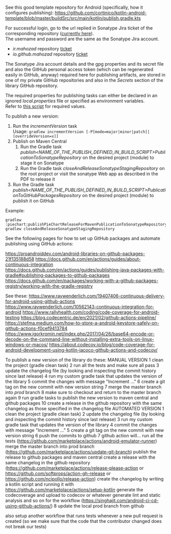 See this good template repository for Android (specifically, how it configures publishing):
https://github.com/cortinico/kotlin-android-template/blob/master/buildSrc/src/main/kotlin/publish.gradle.kts

For successful login, go to the url replied in Sonatype Jira ticket of the corresponding repository ([currently here](https://s01.oss.sonatype.org/)).  
The username and password are the same as the Sonatype Jira account.

- *ir.mahozad* repository [ticket](https://issues.sonatype.org/browse/OSSRH-69101)
- *io.github.mahozad* repository [ticket](https://issues.sonatype.org/browse/OSSRH-69099)

The Sonatype Jira account details and the gpg properties and its secret file
and also the GitHub personal access token (which can be regenerated easily in GitHub, anyway)
required here for publishing artifacts, are stored in one of my private GitHub repositories
and also in the *Secrets* section of the library GitHub repository.

The required properties for publishing tasks can either be declared in an ignored
*local.properties* file or specified as environment variables.  
Refer to [this script](../scripts/publish.gradle) for required values.

To publish a new version:
  1. Run the *incrementVersion* task  
     Usage: ```gradlew incrementVersion [-P[mode=major|minor|patch]|[overrideVersion=x]]```
  2. Publish on Maven Central
     1. Run the Gradle task
     *publish<NAME_OF_THE_PUBLISH_DEFINED_IN_BUILD_SCRIPT>PublicationToSonatypeRepository*
      on the desired project (module) to stage it on Sonatype
     2. Run the Gradle task
        *closeAndReleaseSonatypeStagingRepository* on the root project
        or visit the sonatype Web app as described in the PDF to release it
  3. Run the Gradle task
     *publish<NAME_OF_THE_PUBLISH_DEFINED_IN_BUILD_SCRIPT>PublicationToGitHubPackagesRepository*
     on the desired project (module) to publish it on GitHub

Example:
```shell
gradlew :piechart:publishPieChartReleaseForMavenPublicationToSonatypeRepository
gradlew closeAndReleaseSonatypeStagingRepository
```

See the following pages for how to set up GitHub packages and automate publishing using GitHub actions:

https://proandroiddev.com/android-libraries-on-github-packages-21f135188d58
https://docs.github.com/en/actions/guides/about-continuous-integration
https://docs.github.com/en/actions/guides/publishing-java-packages-with-gradle#publishing-packages-to-github-packages
https://docs.github.com/en/packages/working-with-a-github-packages-registry/working-with-the-gradle-registry









See these:
https://www.raywenderlich.com/19407406-continuous-delivery-for-android-using-github-actions
https://www.raywenderlich.com/10562143-continuous-integration-for-android
https://www.rallyhealth.com/coding/code-coverage-for-android-testing
https://blog.codecentric.de/en/2021/02/github-actions-pipeline/
https://stefma.medium.com/how-to-store-a-android-keystore-safely-on-github-actions-f0cef9413784
https://www.igorkromin.net/index.php/2017/04/26/base64-encode-or-decode-on-the-command-line-without-installing-extra-tools-on-linux-windows-or-macos/
https://about.codecov.io/blog/code-coverage-for-android-development-using-kotlin-jacoco-github-actions-and-codecov/

To publish a new version of the library do these:
MANUAL VERSION
1 clean the project (gradle clean task)
2 run all the tests and make sure all pass
3 update the changelog file (by looking and inspecting the commit history since last release)
4 run my custom gradle task that updates the version of the library
5 commit the changes with message "Increment ..."
6 create a git tag on the new commit with new version string
7 merge the master branch into *prod* branch
8 make sure to checkout and return to the master branch again
9 run gradle tasks to publish the new version to maven central and github packages
10 create a release in the github repository with the same changelog as those specified in the changelog file
AUTOMATED VERSION
1 clean the project (gradle clean task)
2 update the changelog file (by looking and inspecting the commit history since last release)
3 run my custom gradle task that updates the version of the library
4 commit the changes with message "Increment ..."
5 create a git tag on the new commit with new version string
6 push the commits to github
7 github action will...
run all the tests (https://github.com/marketplace/actions/android-emulator-runner)
merge the master branch into prod branch (https://github.com/marketplace/actions/update-git-branch)
publish the release to github packages and maven central
create a release with the same changelog in the github repository (https://github.com/marketplace/actions/release-please-action or https://github.com/softprops/action-gh-release or https://github.com/ncipollo/release-action)
create the changelog by writing a kotlin script and running it with https://github.com/marketplace/actions/setup-kotlin
generate the codecoverage and upload to codecov or whatever
generate lint and static analysis and so on for the workflow (https://singhajit.com/android-ci-cd-using-github-actions/)
8 update the local prod branch from github

also setup another workflow that runs tests whenever a new pull request is created (so we make sure that
the code that the contributor changed does not break our tests)

